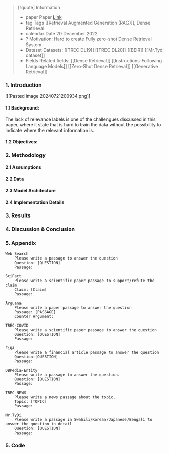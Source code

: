 
> [!quote] Information 
> * paper Paper [Link](https://arxiv.org/pdf/2212.10496)
> *  tag Tags [[Retrieval Augmented Generation (RAG)]], Dense Retrieval
> * calendar Date 20 December 2022
> * ? Motivation: 
> 	Hard to create Fully zero-shot Dense Retrieval System
> *  Dataset Datasets:
> 	[[TREC DL19]] 
> 	[[TREC DL20]]
> 	[[BEIR]]
> 	[[Mr.Tydi dataset]]
> * Fields Related fields: 
> 	[[Dense Retrieval]]
> 	[[Instructions-Following Language Models]]
> 	[[Zero-Shot Dense Retrieval]]
> 	[[Generative Retrieval]]
> 

### 1. Introduction

![[Pasted image 20240721200934.png]]
#### 1.1 Background:
The lack of relevance labels is one of the challengues discussed in this paper, where it state that is hard to train the data without the possibility to indicate where the relevant information is.  
#### 1.2 Objectives:

### 2. Methodology
#### 2.1 Assumptions
#### 2.2 Data
#### 2.3 Model Architecture
#### 2.4 Implementation Details

### 3. Results

### 4. Discussion & Conclusion

### 5. Appendix

	Web Search
		Please write a passage to answer the question
		Question: [QUESTION]
		Passage:
	
	SciFact
		Please write a scientific paper passage to support/refute the claim
		Claim: [Claim]
		Passage:
	
	Arguana
		Please write a paper passage to answer the question
		Passage: [PASSAGE]
		Counter Argument:
	
	TREC-COVID
		Please write a scientific paper passage to answer the question
		Question: [QUESTION]
		Passage:
	
	FiQA
		Please write a financial article passage to answer the question
		Question:[QUESTION]
		Passage:
	
	DBPedia-Entity
		Please write a passage to answer the question.
		Question: [QUESTION]
		Passage:
		
	TREC-NEWS
		Please write a news passage about the topic.
		Topic: [TOPIC]
		Passage:
	
	Mr.TyDi
		Please write a passage in Swahili/Korean/Japanese/Bengali to answer the question in detail
		Question: [QUESTION]
		Passage:
	
### 5. Code
